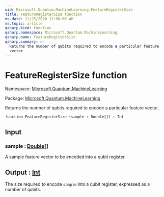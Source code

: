 ```yaml
---
uid: Microsoft.Quantum.MachineLearning.FeatureRegisterSize
title: FeatureRegisterSize function
ms.date: 11/25/2020 12:00:00 AM
ms.topic: article
qsharp.kind: function
qsharp.namespace: Microsoft.Quantum.MachineLearning
qsharp.name: FeatureRegisterSize
qsharp.summary: >-
  Returns the number of qubits required to encode a particular feature
  vector.
---
```


# FeatureRegisterSize function

Namespace: [Microsoft.Quantum.MachineLearning](xref:Microsoft.Quantum.MachineLearning)

Package: [Microsoft.Quantum.MachineLearning](https://nuget.org/packages/Microsoft.Quantum.MachineLearning)


Returns the number of qubits required to encode a particular featurevector.

```qsharp
function FeatureRegisterSize (sample : Double[]) : Int
```


## Input

### sample : [Double](xref:microsoft.quantum.user-guide.language.types)[]

A sample feature vector to be encoded into a qubit register.



## Output : [Int](xref:microsoft.quantum.user-guide.language.types)

The size required to encode `sample` into a qubit register, expressedas a number of qubits.